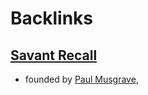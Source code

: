 
# Backlinks
## [Savant Recall](<Savant Recall.md>)
- founded by [Paul Musgrave](<Paul Musgrave.md>),

